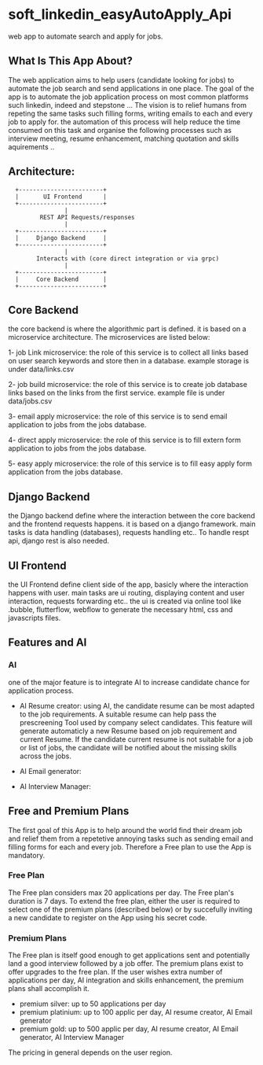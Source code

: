 # soft_linkedin_easyAutoApply_Api
web app to automate search and apply for jobs. 

## What Is This App About?
The web application aims to help users (candidate looking for jobs) to automate the job search and send applications in one place.
The goal of the app is to automate the job application process on most common platforms such linkedin, indeed and stepstone ...
The vision is to relief humans from repeting the same tasks such filling forms, writing emails to each and every job to apply for. the automation of this process will help reduce the time consumed on this task and organise the following processes such as interview meeting, resume enhancement, matching quotation and skills aquirements ..

## Architecture:

      +------------------------+
      |       UI Frontend      |
      +------------------------+
                    |
             REST API Requests/responses
                    |
      +------------------------+
      |     Django Backend     |
      +------------------------+
                    |
            Interacts with (core direct integration or via grpc)
                    |
      +------------------------+
      |     Core Backend       |
      +------------------------+

## Core Backend
the core backend is where the algorithmic part is defined. it is based on a microservice architecture. 
The microservices are listed below:

1- job Link microservice: the role of this service is to collect all links based on user search keywords and store then in a database. example storage is under data/links.csv

2- job build microservice: the role of this service is to create  job database links based on the links from the first service. example file is under data/jobs.csv

3- email apply microservice: the role of this service is to send email application to jobs from the jobs database.

4- direct apply microservice: the role of this service is to fill extern form application to jobs from the jobs database.

5- easy apply microservice: the role of this service is to fill easy apply form  application from the jobs database.

## Django Backend
the Django backend define where the interaction between the core backend and the frontend requests happens. it is based on a django framework. main tasks is data handling (databases), requests handling etc..
To handle respt api, django rest is also needed.

## UI Frontend
the UI Frontend define client side of the app, basicly where the interaction happens with user.
main tasks are ui routing, displaying content and user interaction, requests forwarding etc..
the ui is created via online tool like .bubble, flutterflow, webflow to generate the necessary html, css and javascripts files.


## Features and AI
### AI 

one of the major feature is to integrate AI to increase candidate chance for application process.
- AI Resume creator: using AI, the candidate resume can be most adapted to the job requirements. A suitable resume can help pass the prescreening Tool used by company select candidates. This feature will generate automaticly a new Resume based on job requirement and current Resume. If the candidate current resume is not suitable for a job or list of jobs, the candidate will be notified about the missing skills across the jobs. 
- AI Email generator: 

- AI Interview Manager: 
## Free and Premium Plans
The first goal of this App is to help around the world find their dream job and relief them from a repetetive annoying tasks such as sending email and filling forms for each and every job.
Therefore a Free plan to use the App is mandatory.

### Free Plan 
The Free plan considers max 20 applications per day.
The Free plan's duration is 7 days. 
To extend the free plan, either the user is required to select one of the premium plans (described below) or by succefully inviting a new candidate to register on the App using his secret code.

### Premium Plans
The Free plan is itself good enough to get applications sent and potentially land a good interview followed by a job offer. 
The premium plans exist to offer upgrades to the free plan. If the user wishes extra number of applications per day, AI integration and skills enhancement, the premium plans shall accomplish it.
- premium silver: up to 50 applications per day
- premium platinium: up to 100 applic per day, AI resume creator, AI Email generator
- premium gold: up to 500 applic per day, AI resume creator, AI Email generator,  AI Interview Manager

The pricing in general depends on the user region. 